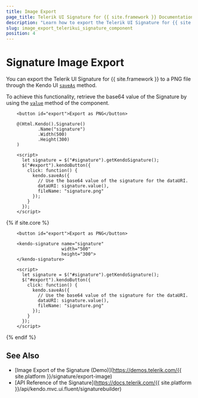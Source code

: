 ```yaml
---
title: Image Export
page_title: Telerik UI Signature for {{ site.framework }} Documentation - Signature Image Export
description: "Learn how to export the Telerik UI Signature for {{ site.framework }} component as a PNG file."
slug: image_export_telerikui_signature_component
position: 4
---
```


# Signature Image Export

You can export the Telerik UI Signature for {{ site.framework }} to a PNG file through the Kendo UI [`saveAs`](/api/javascript/kendo/methods/saveas) method.

To achieve this functionality, retrieve the base64 value of the Signature by using the [`value`](/api/javascript/ui/signature/methods/value) method of the component.

```HtmlHelper
    <button id="export">Export as PNG</button>
    
    @(Html.Kendo().Signature()
            .Name("signature")
            .Width(500)
            .Height(300)
    )

    <script>
      let signature = $("#signature").getKendoSignature();
      $("#export").kendoButton({
        click: function() {
          kendo.saveAs({
            // Use the base64 value of the signature for the dataURI.
            dataURI: signature.value(),
            fileName: "signature.png"
          });
        }
      });
    </script>
```
{% if site.core %}
```TagHelper
    <button id="export">Export as PNG</button>

    <kendo-signature name="signature"
                     width="500"
                     height="300">
    </kendo-signature>

    <script>
      let signature = $("#signature").getKendoSignature();
      $("#export").kendoButton({
        click: function() {
          kendo.saveAs({
            // Use the base64 value of the signature for the dataURI.
            dataURI: signature.value(),
            fileName: "signature.png"
          });
        }
      });
    </script>
```
{% endif %}

## See Also

* [Image Export of the Signature (Demo)](https://demos.telerik.com/{{ site.platform }}/signature/export-image)
* [API Reference of the Signature](https://docs.telerik.com/{{ site.platform }}/api/kendo.mvc.ui.fluent/signaturebuilder)